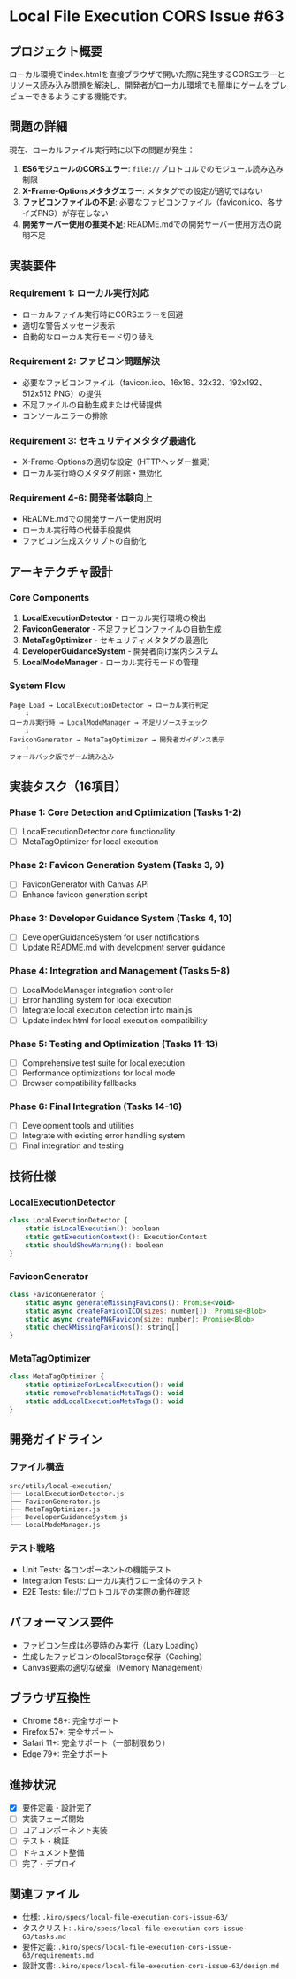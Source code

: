 # Local File Execution CORS Issue #63

## プロジェクト概要

ローカル環境でindex.htmlを直接ブラウザで開いた際に発生するCORSエラーとリソース読み込み問題を解決し、開発者がローカル環境でも簡単にゲームをプレビューできるようにする機能です。

## 問題の詳細

現在、ローカルファイル実行時に以下の問題が発生：

1. **ES6モジュールのCORSエラー**: `file://`プロトコルでのモジュール読み込み制限
2. **X-Frame-Optionsメタタグエラー**: メタタグでの設定が適切ではない
3. **ファビコンファイルの不足**: 必要なファビコンファイル（favicon.ico、各サイズPNG）が存在しない
4. **開発サーバー使用の推奨不足**: README.mdでの開発サーバー使用方法の説明不足

## 実装要件

### Requirement 1: ローカル実行対応
- ローカルファイル実行時にCORSエラーを回避
- 適切な警告メッセージ表示
- 自動的なローカル実行モード切り替え

### Requirement 2: ファビコン問題解決
- 必要なファビコンファイル（favicon.ico、16x16、32x32、192x192、512x512 PNG）の提供
- 不足ファイルの自動生成または代替提供
- コンソールエラーの排除

### Requirement 3: セキュリティメタタグ最適化
- X-Frame-Optionsの適切な設定（HTTPヘッダー推奨）
- ローカル実行時のメタタグ削除・無効化

### Requirement 4-6: 開発者体験向上
- README.mdでの開発サーバー使用説明
- ローカル実行時の代替手段提供
- ファビコン生成スクリプトの自動化

## アーキテクチャ設計

### Core Components

1. **LocalExecutionDetector** - ローカル実行環境の検出
2. **FaviconGenerator** - 不足ファビコンファイルの自動生成
3. **MetaTagOptimizer** - セキュリティメタタグの最適化
4. **DeveloperGuidanceSystem** - 開発者向け案内システム
5. **LocalModeManager** - ローカル実行モードの管理

### System Flow

```
Page Load → LocalExecutionDetector → ローカル実行判定
    ↓
ローカル実行時 → LocalModeManager → 不足リソースチェック
    ↓
FaviconGenerator → MetaTagOptimizer → 開発者ガイダンス表示
    ↓
フォールバック版でゲーム読み込み
```

## 実装タスク（16項目）

### Phase 1: Core Detection and Optimization (Tasks 1-2)
- [ ] LocalExecutionDetector core functionality
- [ ] MetaTagOptimizer for local execution

### Phase 2: Favicon Generation System (Tasks 3, 9)
- [ ] FaviconGenerator with Canvas API
- [ ] Enhance favicon generation script

### Phase 3: Developer Guidance System (Tasks 4, 10)
- [ ] DeveloperGuidanceSystem for user notifications
- [ ] Update README.md with development server guidance

### Phase 4: Integration and Management (Tasks 5-8)
- [ ] LocalModeManager integration controller
- [ ] Error handling system for local execution
- [ ] Integrate local execution detection into main.js
- [ ] Update index.html for local execution compatibility

### Phase 5: Testing and Optimization (Tasks 11-13)
- [ ] Comprehensive test suite for local execution
- [ ] Performance optimizations for local mode
- [ ] Browser compatibility fallbacks

### Phase 6: Final Integration (Tasks 14-16)
- [ ] Development tools and utilities
- [ ] Integrate with existing error handling system
- [ ] Final integration and testing

## 技術仕様

### LocalExecutionDetector
```javascript
class LocalExecutionDetector {
    static isLocalExecution(): boolean
    static getExecutionContext(): ExecutionContext
    static shouldShowWarning(): boolean
}
```

### FaviconGenerator
```javascript
class FaviconGenerator {
    static async generateMissingFavicons(): Promise<void>
    static async createFaviconICO(sizes: number[]): Promise<Blob>
    static async createPNGFavicon(size: number): Promise<Blob>
    static checkMissingFavicons(): string[]
}
```

### MetaTagOptimizer
```javascript
class MetaTagOptimizer {
    static optimizeForLocalExecution(): void
    static removeProblematicMetaTags(): void
    static addLocalExecutionMetaTags(): void
}
```

## 開発ガイドライン

### ファイル構造
```
src/utils/local-execution/
├── LocalExecutionDetector.js
├── FaviconGenerator.js
├── MetaTagOptimizer.js
├── DeveloperGuidanceSystem.js
└── LocalModeManager.js
```

### テスト戦略
- Unit Tests: 各コンポーネントの機能テスト
- Integration Tests: ローカル実行フロー全体のテスト
- E2E Tests: file://プロトコルでの実際の動作確認

## パフォーマンス要件

- ファビコン生成は必要時のみ実行（Lazy Loading）
- 生成したファビコンのlocalStorage保存（Caching）
- Canvas要素の適切な破棄（Memory Management）

## ブラウザ互換性

- Chrome 58+: 完全サポート
- Firefox 57+: 完全サポート
- Safari 11+: 完全サポート（一部制限あり）
- Edge 79+: 完全サポート

## 進捗状況

- [x] 要件定義・設計完了
- [ ] 実装フェーズ開始
- [ ] コアコンポーネント実装
- [ ] テスト・検証
- [ ] ドキュメント整備
- [ ] 完了・デプロイ

## 関連ファイル

- 仕様: `.kiro/specs/local-file-execution-cors-issue-63/`
- タスクリスト: `.kiro/specs/local-file-execution-cors-issue-63/tasks.md`
- 要件定義: `.kiro/specs/local-file-execution-cors-issue-63/requirements.md`
- 設計文書: `.kiro/specs/local-file-execution-cors-issue-63/design.md`